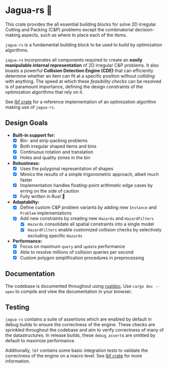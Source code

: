# Jagua-rs 🐆

This crate provides the all essential building blocks for solve 2D irregular Cutting and Packing (C&P) problems except the combinatorial decision-making aspects, such as where to place each of the items.

`jagua-rs` is a fundamental building block to be used to build by optimization algorithms.

`jagua-rs` incorporates all components required to create an **easily manipulable internal representation** of 2D irregular C&P problems.
It also boasts a powerful **Collision Detection Engine (CDE)** that can efficiently determine whether an item can fit at a specific position without *colliding* with anything.
The speed at which these *feasibility checks* can be resolved is of paramount importance, defining the design constraints of the optimization algorithms that rely on it.

See [lbf crate](../lbf) for a reference implementation of an optimization algorithm making use of `jagua-rs`.

## Design Goals

- **Built-in support for:** 
  - [x] Bin- and strip-packing problems
  - [x] Both irregular shaped items and bins
  - [x] Continuous rotation and translation
  - [x] Holes and quality zones in the bin
- **Robustness:**
  - [x] Uses the polygonal representation of shapes
  - [x] Mimics the results of a simple trigonometric approach, albeit much faster
  - [x] Implementation handles floating-point arithmetic edge cases by erring on the side of caution
  - [x] Fully written in Rust 🦀
- **Adaptabilty:**
  - [x] Define custom C&P problem variants by adding new `Instance` and `Problem` implementations
  - [x] Add new constraints by creating new `Hazards` and `HazardFilters`
    - [x] `Hazards` consolidate all spatial constraints into a single model
    - [x] `HazardFilters` enable customized collision checks by selectively excluding specific `Hazards`
- **Performance:**
  - [x] Focus on maximum `query` and `update` performance
  - [x] Able to resolve millions of collision queries per second
  - [x] Custom polygon simplification procedures in preprocessing

## Documentation

The codebase is documented throughout using [rustdoc](https://doc.rust-lang.org/rustdoc/what-is-rustdoc.html).
Use `cargo doc --open` to compile and view the documentation in your browser.

## Testing

`jagua-rs` contains a suite of assertions which are enabled by default in debug builds to ensure the correctness of the engine.
These checks are sprinkled throughout the codebase and aim to verify correctness of many of the datastructures.
In release builds, these `debug_assert`s are omitted by default to maximize performance.

Additionally, `lbf` contains some basic integration tests to validate the correctness of the engine on a macro level.
See [lbf crate](../lbf#Testing) for more information.
